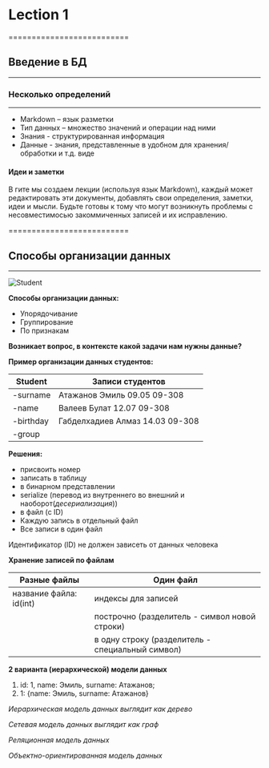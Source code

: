 ﻿# Lection 1
==========================

## Введение в БД
---------------------

### Несколько определений
---------------------

* Markdown – язык разметки
* Тип данных – множество значений и операции над ними
* Знания - структурированная информация
* Данные - знания, представленные в удобном для хранения/обработки и т.д. виде

#### Идеи и заметки

В гите мы создаем лекции (используя язык Markdown), каждый может редактировать эти документы, добавлять свои определения, заметки, идеи и мысли.
Будьте готовы к тому что могут возникнуть проблемы с несовместимосью закоммиченных записей и их исправлению. 

==========================

## Способы организации данных

-----------

![Student](http://savepic.org/7718143.png)  


**Способы организации данных:**

* Упорядочивание
* Группирование
* По признакам  

**Возникает вопрос, в контексте какой задачи нам нужны данные?**

**Пример организации данных студентов:**   

Student      |Записи студентов    
-------------|----------------
-surname     | Атажанов Эмиль       09.05   09-308 
-name        | Валеев Булат         12.07   09-308
-birthday    | Габделхадиев Алмаз   14.03   09-308
-group       |


**Решения:**

* присвоить номер
* записать в таблицу
* в бинарном представлении
* serialize (перевод из внутреннего во внешний и наоборот(*десериализация*))
* в файл (c ID)
 * Каждую запись в отдельный файл
 * Все записи в один файл

Идентификатор (ID) не должен зависеть от данных человека  


**Хранение записей по файлам**  

Разные файлы   	         |Один файл
-------------------------|---------
название файла: id(int)  | индексы для записей
                         | построчно (разделитель - символ новой строки)
                         | в одну строку (разделитель - специальный символ)


**2 варианта (иерархической) модели данных**

1) id: 1, name: Эмиль, surname: Атажанов;
2) 1: {name: Эмиль, surname: Атажанов}  

*Иерархическая модель данных выглядит как дерево*

*Сетевая модель данных выглядит как граф*

*Реляционная модель данных*

*Объектно-ориентированная модель данных*
